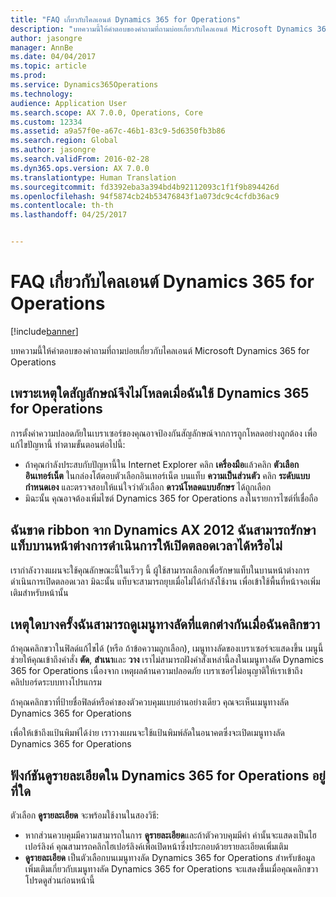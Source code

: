 ```yaml
---
title: "FAQ เกี่ยวกับไคลเอนต์ Dynamics 365 for Operations"
description: "บทความนี้ให้คำตอบของคำถามที่ถามบ่อยเกี่ยวกับไคลเอนต์ Microsoft Dynamics 365 for Operations"
author: jasongre
manager: AnnBe
ms.date: 04/04/2017
ms.topic: article
ms.prod: 
ms.service: Dynamics365Operations
ms.technology: 
audience: Application User
ms.search.scope: AX 7.0.0, Operations, Core
ms.custom: 12334
ms.assetid: a9a57f0e-a67c-46b1-83c9-5d6350fb3b86
ms.search.region: Global
ms.author: jasongre
ms.search.validFrom: 2016-02-28
ms.dyn365.ops.version: AX 7.0.0
ms.translationtype: Human Translation
ms.sourcegitcommit: fd3392eba3a394bd4b92112093c1f1f9b894426d
ms.openlocfilehash: 94f5874cb24b53476843f1a073dc9c4cfdb36ac9
ms.contentlocale: th-th
ms.lasthandoff: 04/25/2017


---
```


# <a name="dynamics-365-for-operations-client-faq"></a>FAQ เกี่ยวกับไคลเอนต์ Dynamics 365 for Operations

[!include[banner](../includes/banner.md)]


บทความนี้ให้คำตอบของคำถามที่ถามบ่อยเกี่ยวกับไคลเอนต์ Microsoft Dynamics 365 for Operations

<a name="why-arent-symbols-loaded-when-i-use-dynamics-365-for-operations"></a>เพราะเหตุใดสัญลักษณ์จึงไม่โหลดเมื่อฉันใช้ Dynamics 365 for Operations
-----------------------------------------------------------------

การตั้งค่าความปลอดภัยในเบราเซอร์ของคุณอาจป้องกันสัญลักษณ์จากการถูกโหลดอย่างถูกต้อง เพื่อแก้ไขปัญหานี้ ทำตามขั้นตอนต่อไปนี้:

-   ถ้าคุณกำลังประสบกับปัญหานี้ใน Internet Explorer คลิก **เครื่องมือ**แล้วคลิก **ตัวเลือกอินเทอร์เน็ต**  ในกล่องโต้ตอบตัวเลือกอินเทอร์เน็ต บนแท็บ **ความเป็นส่วนตัว** คลิก **ระดับแบบกำหนดเอง** และตรวจสอบให้แน่ใจว่าตัวเลือก **ดาวน์โหลดแบบอักษร** ได้ถูกเลือก
-   มิฉะนั้น คุณอาจต้องเพิ่มไซต์ Dynamics 365 for Operations ลงในรายการไซต์ที่เชื่อถือ

## <a name="i-miss-the-ribbon-from-dynamics-ax-2012-can-i-keep-action-pane-tabs-open-all-the-time"></a>ฉันขาด ribbon จาก Dynamics AX 2012 ฉันสามารถรักษาแท็บบานหน้าต่างการดำเนินการให้เปิดตลอดเวลาได้หรือไม่
เรากำลังวางแผนจะใช้คุณลักษณะนี้ในเร็วๆ นี้ ผู้ใช้สามารถเลือกเพื่อรักษาแท็บในบานหน้าต่างการดำเนินการเปิดตลอดเวลา มิฉะนั้น แท็บจะสามารถยุบเมื่อไม่ได้กำลังใช้งาน เพื่อเข้าใช้พื้นที่หน้าจอเพิ่มเติมสำหรับหน้านั้น

## <a name="why-do-i-sometimes-see-different-shortcut-menus-when-i-rightclick"></a>เหตุใดบางครั้งฉันสามารถดูเมนูทางลัดที่แตกต่างกันเมื่อฉันคลิกขวา
ถ้าคุณคลิกขวาในฟิลด์แก้ไขได้ (หรือ ถ้าข้อความถูกเลือก), เมนูทางลัดของเบราเซอร์จะแสดงขึ้น เมนูนี้ช่วยให้คุณเข้าถึงคำสั่ง **ตัด**, **สำเนา**และ **วาง** เราไม่สามารถฝังคำสั่งเหล่านี้ลงในเมนูทางลัด Dynamics 365 for Operations เนื่องจาก เหตุผลด้านความปลอดภัย เบราเซอร์ไม่อนุญาติให้เราเข้าถึงคลิปบอร์ดระบบทางโปรแกรม

ถ้าคุณคลิกขวาที่ป้ายชื่อฟิลด์หรือค่าของตัวควบคุมแบบอ่านอย่างเดียว คุณจะเห็นเมนูทางลัด Dynamics 365 for Operations

เพื่อให้เข้าถึงแป้นพิมพ์ได้ง่าย เราวางแผนจะใช้แป้นพิมพ์ลัดในอนาคตซึ่งจะเปิดเมนูทางลัด Dynamics 365 for Operations

## <a name="where-is-the-view-details-functionality-in-dynamics-365-for-operations"></a>ฟังก์ชันดูรายละเอียดใน Dynamics 365 for Operations อยู่ที่ใด
ตัวเลือก **ดูรายละเอียด** จะพร้อมใช้งานในสองวิธี:

-   หากส่วนควบคุมมีความสามารถในการ **ดูรายละเอียด**และถ้าตัวควบคุมมีค่า ค่านั้นจะแสดงเป็นไฮเปอร์ลิงค์ คุณสามารถคลิกไฮเปอร์ลิงค์เพื่อเปิดหน้าซึ่งประกอบด้วยรายละเอียดเพิ่มเติม
-   **ดูรายละเอียด** เป็นตัวเลือกบนเมนูทางลัด Dynamics 365 for Operations สำหรับข้อมูลเพิ่มเติมเกี่ยวกับเมนูทางลัด Dynamics 365 for Operations จะแสดงขึ้นเมื่อคุณคลิกขวา โปรดดูส่วนก่อนหน้านี้





